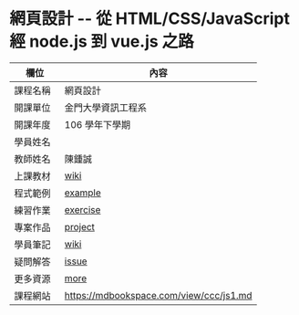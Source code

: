 # 網頁設計 -- 從 HTML/CSS/JavaScript 經 node.js 到 vue.js 之路

欄位       |  內容
----------|----------------------------
課程名稱   | 網頁設計
開課單位   | 金門大學資訊工程系
開課年度   | 106 學年下學期
學員姓名   | 
教師姓名   | 陳鍾誠
上課教材   | [wiki](https://github.com/cccnqu/wd106b/wiki)
程式範例   | [example](example)
練習作業   | [exercise](exercise)
專案作品   | [project](project)
學員筆記   | [wiki](../../wiki)
疑問解答   | [issue](https://github.com/cccnqu/wd106b/issues)
更多資源   | [more](more)
課程網站   | https://mdbookspace.com/view/ccc/js1.md
